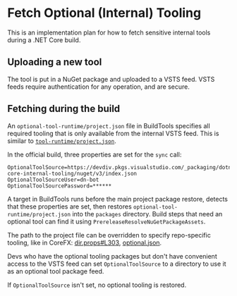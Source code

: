 # Fetch Optional (Internal) Tooling

This is an implementation plan for how to fetch sensitive internal tools during a .NET Core build.

## Uploading a new tool

The tool is put in a NuGet package and uploaded to a VSTS feed. VSTS feeds require authentication for any operation, and are secure.

## Fetching during the build

An `optional-tool-runtime/project.json` file in BuildTools specifies all required tooling that is only available from the internal VSTS feed. This is similar to [`tool-runtime/project.json`](https://github.com/dotnet/buildtools/blob/6a1400e631a097587246e973973e9fafe7ab6254/src/Microsoft.DotNet.Build.Tasks/PackageFiles/tool-runtime/project.json).

In the official build, three properties are set for the `sync` call:

```
OptionalToolSource=https://devdiv.pkgs.visualstudio.com/_packaging/dotnet-core-internal-tooling/nuget/v3/index.json
OptionalToolSourceUser=dn-bot
OptionalToolSourcePassword=******
```

A target in BuildTools runs before the main project package restore, detects that these properties are set, then restores `optional-tool-runtime/project.json` into the `packages` directory. Build steps that need an optional tool can find it using `PrereleaseResolveNuGetPackageAssets`.

The path to the project file can be overridden to specify repo-specific tooling, like in CoreFX: [dir.props#L303](https://github.com/dotnet/corefx/blob/30a0f7f753162b89ad110b4beba3fdeda434fe8c/dir.props#L303), [optional.json](https://github.com/dotnet/corefx/blob/30a0f7f753162b89ad110b4beba3fdeda434fe8c/external/test-runtime/optional.json).

Devs who have the optional tooling packages but don't have convenient access to the VSTS feed can set `OptionalToolSource` to a directory to use it as an optional tool package feed.

If `OptionalToolSource` isn't set, no optional tooling is restored.
